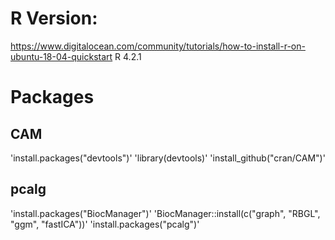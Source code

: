 # R Version:

https://www.digitalocean.com/community/tutorials/how-to-install-r-on-ubuntu-18-04-quickstart
R 4.2.1

# Packages

## CAM

'install.packages("devtools")'
'library(devtools)'
'install_github("cran/CAM")'

## pcalg

'install.packages("BiocManager")'
'BiocManager::install(c("graph", "RBGL", "ggm", "fastICA"))'
'install.packages("pcalg")'
